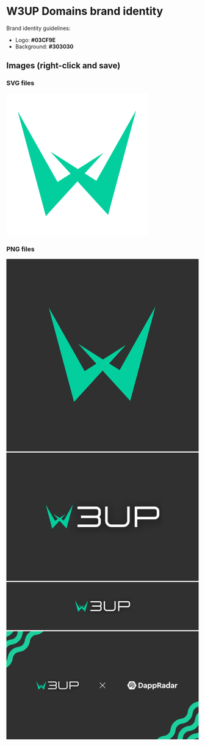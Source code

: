 # W3UP Domains brand identity 

Brand identity guidelines:

- Logo: **#03CF9E**
- Background: **#303030**

## Images (right-click and save)

### SVG files

![](./logo.svg)

### PNG files

![](./logo.png)
![](./banner_600x400.png)
![](./banner_1400x350.png)
![](./collab-exemple.png)
